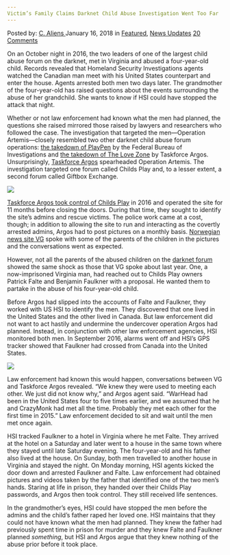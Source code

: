 ```yaml
---
Victim’s Family Claims Darknet Child Abuse Investigation Went Too Far
---
```

<article class="post-listing post-24445 post type-post status-publish format-standard has-post-thumbnail hentry category-deepdot-news category-news-updates tag-abuse tag-child tag-claims tag-darknet tag-family tag-investigation tag-victims">
<div class="post-inner">
<span>Posted by: <a href="https://www.deepdotweb.com/author/caliens/" title="">C. Aliens </a></span>
<span>January 16, 2018</span>
<span>in <a href="https://www.deepdotweb.com/category/deepdot-news/" rel="category tag">Featured</a>, <a href="https://www.deepdotweb.com/category/news-updates/" rel="category tag">News Updates</a></span>
<span><a href="https://www.deepdotweb.com/2018/01/16/victims-family-claims-darknet-child-abuse-investigation-went-far/#comments">20 Comments</a></span>
</p>
<div class="clear"></div>
<div class="entry">
<p>On an October night in 2016, the two leaders of one of the largest child abuse forum on the darknet, met in Virginia and abused a four-year-old child. Records revealed that Homeland Security Investigations agents watched the Canadian man meet with his United States counterpart and enter the house. Agents arrested both men two days later. The grandmother of the four-year-old has raised questions about the events surrounding the abuse of her grandchild. She wants to know if HSI could have stopped the attack that night.</p>
<p>Whether or not law enforcement had known what the men had planned, the questions she raised mirrored those raised by lawyers and researchers who followed the case. The investigation that targeted the men—Operation Artemis—closely resembled two other darknet child abuse forum operations: <a href="https://www.deepdotweb.com/2017/05/20/law-enforcement-arrested-900-playpen-users-worldwide/">the takedown of PlayPen</a> by the Federal Bureau of Investigations and <a href="https://www.deepdotweb.com/2016/07/20/police-infiltrated-darknet-forum-hunt-pedophiles/">the takedown of The Love Zone</a> by Taskforce Argos. Unsurprisingly, <a href="https://www.deepdotweb.com/2015/11/23/queensland-task-force-setting-up-for-catching-dark-web-pedophiles/">Taskforce Argos</a> spearheaded Operation Artemis. The investigation targeted one forum called Childs Play and, to a lesser extent, a second forum called Giftbox Exchange.</p>
<p><img class="wp-image-24449" src="https://www.deepdotweb.com/wp-content/uploads/2018/01/word-image-41.png" srcset="https://www.deepdotweb.com/wp-content/uploads/2018/01/word-image-41.png 660w, https://www.deepdotweb.com/wp-content/uploads/2018/01/word-image-41-300x150.png 300w" sizes="(max-width: 660px) 100vw, 660px" /></p>
<p><a href="https://www.deepdotweb.com/2017/10/16/task-force-argos-operated-darknet-child-abuse-forum-11-months/">Taskforce Argos took control of Childs Play</a> in 2016 and operated the site for 11 months before closing the doors. During that time, they sought to identify the site’s admins and rescue victims. The police work came at a cost, though; in addition to allowing the site to run and interacting as the covertly arrested admins, Argos had to post pictures on a monthly basis. <a href="https://www.vg.no/nyheter/utenriks/undercover-darkweb/bestemoren-til-overgrepsoffer-klandrer-amerikansk-politi-for-overgrepet/a/24205622/">Norwegian news site VG</a> spoke with some of the parents of the children in the pictures and the conversations went as expected.</p>
<p>However, not all the parents of the abused children on the <a href="http://deepdotweb.com/tag/darknet">darknet forum</a> showed the same shock as those that VG spoke about last year. One, a now-imprisoned Virginia man, had reached out to Childs Play owners Patrick Falte and Benjamin Faulkner with a proposal. He wanted them to partake in the abuse of his four-year-old child.</p>
<p>Before Argos had slipped into the accounts of Falte and Faulkner, they worked with US HSI to identify the men. They discovered that one lived in the United States and the other lived in Canada. But law enforcement did not want to act hastily and undermine the undercover operation Argos had planned. Instead, in conjunction with other law enforcement agencies, HSI monitored both men. In September 2016, alarms went off and HSI’s GPS tracker showed that Faulkner had crossed from Canada into the United States.</p>
<p><img class="wp-image-24450" src="https://www.deepdotweb.com/wp-content/uploads/2018/01/word-image-42.png" srcset="https://www.deepdotweb.com/wp-content/uploads/2018/01/word-image-42.png 800w, https://www.deepdotweb.com/wp-content/uploads/2018/01/word-image-42-300x201.png 300w, https://www.deepdotweb.com/wp-content/uploads/2018/01/word-image-42-290x195.png 290w" sizes="(max-width: 800px) 100vw, 800px" /></p>
<p>Law enforcement had known this would happen, conversations between VG and Taskforce Argos revealed. &#8220;We knew they were used to meeting each other. We just did not know why,” and Argos agent said. “WarHead had been in the United States four to five times earlier, and we assumed that he and CrazyMonk had met all the time. Probably they met each other for the first time in 2015.” Law enforcement decided to sit and wait until the men met once again.</p>
<p>HSI tracked Faulkner to a hotel in Virginia where he met Falte. They arrived at the hotel on a Saturday and later went to a house in the same town where they stayed until late Saturday evening. The four-year-old and his father also lived at the house. On Sunday, both men travelled to another house in Virginia and stayed the night. On Monday morning, HSI agents kicked the door down and arrested Faulkner and Falte. Law enforcement had obtained pictures and videos taken by the father that identified one of the two men’s hands. Staring at life in prison, they handed over their Childs Play passwords, and Argos then took control. They still received life sentences.</p>
<p>In the grandmother’s eyes, HSI could have stopped the men before the admins and the child’s father raped her loved one. HSI maintains that they could not have known what the men had planned. They knew the father had previously spent time in prison for murder and they knew Falte and Faulkner planned <em>something</em>, but HSI and Argos argue that they knew nothing of the abuse prior before it took place.</p>
</div>
<span style="display:none"><a href="https://www.deepdotweb.com/tag/abuse/" rel="tag">abuse</a> <a href="https://www.deepdotweb.com/tag/child/" rel="tag">child</a> <a href="https://www.deepdotweb.com/tag/claims/" rel="tag">claims</a> <a href="https://www.deepdotweb.com/tag/darknet/" rel="tag">darknet</a> <a href="https://www.deepdotweb.com/tag/family/" rel="tag">family</a> <a href="https://www.deepdotweb.com/tag/investigation/" rel="tag">investigation</a> <a href="https://www.deepdotweb.com/tag/victims/" rel="tag">victims</a></span> <span style="display:none" class="updated">2018-01-16</span>
<div style="display:none" class="vcard author" itemprop="author" itemscope itemtype="http://schema.org/Person"><strong class="fn" itemprop="name"><a href="https://www.deepdotweb.com/author/caliens/" title="Posts by C. Aliens" rel="author">C. Aliens</a></strong></div>
</div>
</article>

